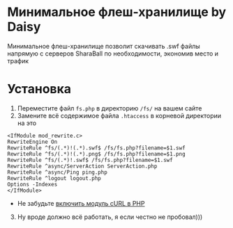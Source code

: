 # Минимальное флеш-хранилище by Daisy

Минимальное флеш-хранилище позволит скачивать .swf файлы напрямую с серверов SharaBall по необходимости, экономив место и трафик

# Установка
1. Переместите файл `fs.php` в директорию `/fs/` на вашем сайте
2. Замените всё содержимое файла `.htaccess` в корневой директории на это
```
<IfModule mod_rewrite.c>
RewriteEngine On
RewriteRule ^fs/(.*)!(.*).swf$ /fs/fs.php?filename=$1.swf
RewriteRule ^fs/(.*)!(.*).png$ /fs/fs.php?filename=$1.png
RewriteRule ^fs/(.*)!.swf$ /fs/fs.php?filename=$1.swf
RewriteRule ^async/ServerAction ServerAction.php
RewriteRule ^async/Ping ping.php
RewriteRule ^logout logout.php
Options -Indexes
</IfModule>
```
* Не забудьте [включить модуль cURL в PHP](https://stackoverflow.com/questions/1347146/howto-enable-curl-in-php-xampp)
3. Ну вроде должно всё работать, я если честно не пробовал)))
